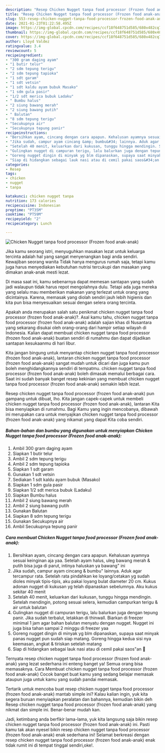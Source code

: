 ```yaml
---
description: "Resep Chicken Nugget tanpa food processor (Frozen food anak-anak) yang lezat Untuk Jualan"
title: "Resep Chicken Nugget tanpa food processor (Frozen food anak-anak) yang lezat Untuk Jualan"
slug: 553-resep-chicken-nugget-tanpa-food-processor-frozen-food-anak-anak-yang-lezat-untuk-jualan
date: 2021-01-23T01:22:58.495Z
image: https://img-global.cpcdn.com/recipes/ccf18f648751d585/680x482cq70/chicken-nugget-tanpa-food-processor-frozen-food-anak-anak-foto-resep-utama.jpg
thumbnail: https://img-global.cpcdn.com/recipes/ccf18f648751d585/680x482cq70/chicken-nugget-tanpa-food-processor-frozen-food-anak-anak-foto-resep-utama.jpg
cover: https://img-global.cpcdn.com/recipes/ccf18f648751d585/680x482cq70/chicken-nugget-tanpa-food-processor-frozen-food-anak-anak-foto-resep-utama.jpg
author: Lloyd Valdez
ratingvalue: 3.4
reviewcount: 5
recipeingredient:
- "300 gram daging ayam"
- "1 butir telur"
- "2 sdm tepung terigu"
- "2 sdm tepung tapioka"
- "1 sdt garam"
- "1 sdt vetsin"
- "1 sdt kaldu ayam bubuk Masako"
- "1 sdm gula pasir"
- "1/2 sdt merica bubuk Ladaku"
- " Bumbu halus"
- "2 siung bawang merah"
- "2 siung bawang putih"
- " Balutan"
- "8 sdm tepung terigu"
- "Secukupnya air"
- "Secukupnya tepung panir"
recipeinstructions:
- "Bersihkan ayam, cincang dengan cara apapun. Kehalusan ayamnya sesuai keinginan aja yaa. Setelah ayam halus, uleg bawang merah &amp; putih bisa juga di parut, intinya haluskan ya bawang&#34; ini"
- "Jika sudah, campur ayam cincang &amp; bumbu&#34; lainnya. Aduk agar tercampur rata. Setelah rata pindahkan ke loyang/cetakan yg sudah dioles minyak tipis-tipis, aku pakai loyang bulat diameter 20 cm. Kukus adonan nugget di kukusan yg telah dipanaskan sebelumnya. Aku kukus sekitar 40 menit"
- "Setelah 40 menit, keluarkan dari kukusan, tunggu hingga mendingin. Setelah mendingin, potong sesuai selera, kemudian campurkan terigu &amp; air untuk balutan"
- "Gulingkan nugget di campuran terigu, lalu balurkan juga dengan tepung panir. Jika sudah terbalut, letakkan di thinwall. Biarkan di freezer minimal 1 jam agar bahan balutan menyatu dengan nugget. Nugget ini juga bisa tahan sampai 2 minggu di freezer yaa"
- "Goreng nugget dingin di minyak yg blm dipanaskan, supaya saat minyak panas nugget pun sudah siap matang. Goreng hingga kedua sisi nya keemasan, angkat &amp; tiriskan setelah matang"
- "Siap di hidangkan sebagai lauk nasi atau di cemil pakai saos&#34;an 🤤"
categories:
- Resep
tags:
- chicken
- nugget
- tanpa

katakunci: chicken nugget tanpa 
nutrition: 173 calories
recipecuisine: Indonesian
preptime: "PT35M"
cooktime: "PT59M"
recipeyield: "2"
recipecategory: Lunch

---
```



![Chicken Nugget tanpa food processor (Frozen food anak-anak)](https://img-global.cpcdn.com/recipes/ccf18f648751d585/680x482cq70/chicken-nugget-tanpa-food-processor-frozen-food-anak-anak-foto-resep-utama.jpg)

Jika kamu seorang istri, menyuguhkan masakan lezat untuk keluarga tercinta adalah hal yang sangat menyenangkan bagi anda sendiri. Kewajiban seorang  wanita Tidak hanya mengurus rumah saja, tetapi kamu juga harus menyediakan kebutuhan nutrisi tercukupi dan masakan yang dimakan anak-anak mesti lezat.

Di masa  saat ini, kamu sebenarnya dapat memesan santapan yang sudah jadi walaupun tidak harus repot mengolahnya dulu. Tetapi ada juga mereka yang selalu mau memberikan makanan yang terlezat untuk orang yang dicintainya. Karena, memasak yang diolah sendiri jauh lebih higienis dan kita pun bisa menyesuaikan sesuai dengan selera orang tercinta. 



Apakah anda merupakan salah satu penikmat chicken nugget tanpa food processor (frozen food anak-anak)?. Asal kamu tahu, chicken nugget tanpa food processor (frozen food anak-anak) adalah sajian khas di Nusantara yang sekarang disukai oleh orang-orang dari hampir setiap wilayah di Indonesia. Kalian dapat membuat chicken nugget tanpa food processor (frozen food anak-anak) buatan sendiri di rumahmu dan dapat dijadikan santapan kesukaanmu di hari libur.

Kita jangan bingung untuk menyantap chicken nugget tanpa food processor (frozen food anak-anak), lantaran chicken nugget tanpa food processor (frozen food anak-anak) sangat mudah untuk dicari dan juga kamu pun boleh menghidangkannya sendiri di tempatmu. chicken nugget tanpa food processor (frozen food anak-anak) boleh dimasak memalui berbagai cara. Saat ini sudah banyak banget resep kekinian yang membuat chicken nugget tanpa food processor (frozen food anak-anak) semakin lebih lezat.

Resep chicken nugget tanpa food processor (frozen food anak-anak) pun gampang untuk dibuat, lho. Kita jangan capek-capek untuk membeli chicken nugget tanpa food processor (frozen food anak-anak), lantaran Kita bisa menyiapkan di rumahmu. Bagi Kamu yang ingin mencobanya, dibawah ini merupakan cara untuk menyajikan chicken nugget tanpa food processor (frozen food anak-anak) yang nikamat yang dapat Kita coba sendiri.

<!--inarticleads1-->

##### Bahan-bahan dan bumbu yang digunakan untuk menyiapkan Chicken Nugget tanpa food processor (Frozen food anak-anak):

1. Ambil 300 gram daging ayam
1. Siapkan 1 butir telur
1. Ambil 2 sdm tepung terigu
1. Ambil 2 sdm tepung tapioka
1. Siapkan 1 sdt garam
1. Gunakan 1 sdt vetsin
1. Sediakan 1 sdt kaldu ayam bubuk (Masako)
1. Siapkan 1 sdm gula pasir
1. Siapkan 1/2 sdt merica bubuk (Ladaku)
1. Siapkan  Bumbu halus
1. Ambil 2 siung bawang merah
1. Ambil 2 siung bawang putih
1. Gunakan  Balutan
1. Siapkan 8 sdm tepung terigu
1. Gunakan Secukupnya air
1. Ambil Secukupnya tepung panir




<!--inarticleads2-->

##### Cara membuat Chicken Nugget tanpa food processor (Frozen food anak-anak):

1. Bersihkan ayam, cincang dengan cara apapun. Kehalusan ayamnya sesuai keinginan aja yaa. Setelah ayam halus, uleg bawang merah &amp; putih bisa juga di parut, intinya haluskan ya bawang&#34; ini
1. Jika sudah, campur ayam cincang &amp; bumbu&#34; lainnya. Aduk agar tercampur rata. Setelah rata pindahkan ke loyang/cetakan yg sudah dioles minyak tipis-tipis, aku pakai loyang bulat diameter 20 cm. Kukus adonan nugget di kukusan yg telah dipanaskan sebelumnya. Aku kukus sekitar 40 menit
1. Setelah 40 menit, keluarkan dari kukusan, tunggu hingga mendingin. Setelah mendingin, potong sesuai selera, kemudian campurkan terigu &amp; air untuk balutan
1. Gulingkan nugget di campuran terigu, lalu balurkan juga dengan tepung panir. Jika sudah terbalut, letakkan di thinwall. Biarkan di freezer minimal 1 jam agar bahan balutan menyatu dengan nugget. Nugget ini juga bisa tahan sampai 2 minggu di freezer yaa
1. Goreng nugget dingin di minyak yg blm dipanaskan, supaya saat minyak panas nugget pun sudah siap matang. Goreng hingga kedua sisi nya keemasan, angkat &amp; tiriskan setelah matang
1. Siap di hidangkan sebagai lauk nasi atau di cemil pakai saos&#34;an 🤤




Ternyata resep chicken nugget tanpa food processor (frozen food anak-anak) yang lezat sederhana ini enteng banget ya! Semua orang bisa memasaknya. Cara Membuat chicken nugget tanpa food processor (frozen food anak-anak) Cocok banget buat kamu yang sedang belajar memasak ataupun juga untuk kamu yang sudah pandai memasak.

Tertarik untuk mencoba buat resep chicken nugget tanpa food processor (frozen food anak-anak) mantab simple ini? Kalau kalian ingin, yuk kita segera buruan menyiapkan peralatan dan bahannya, kemudian bikin deh Resep chicken nugget tanpa food processor (frozen food anak-anak) yang nikmat dan simple ini. Benar-benar mudah kan. 

Jadi, ketimbang anda berfikir lama-lama, yuk kita langsung saja bikin resep chicken nugget tanpa food processor (frozen food anak-anak) ini. Pasti kamu tak akan nyesel bikin resep chicken nugget tanpa food processor (frozen food anak-anak) enak sederhana ini! Selamat berkreasi dengan resep chicken nugget tanpa food processor (frozen food anak-anak) enak tidak rumit ini di tempat tinggal sendiri,oke!.

